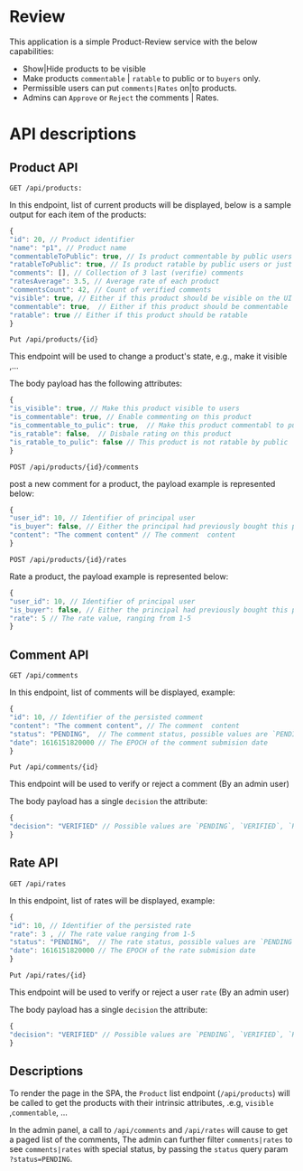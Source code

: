 # Review
This application is a simple Product-Review service with the below capabilities:

- Show|Hide products to be visible
- Make products `commentable` | `ratable` to public or to `buyers` only.
- Permissible users can put `comments|Rates` on|to products.
- Admins can `Approve` or `Reject` the comments | Rates.

# API descriptions

## Product API

```http
GET /api/products:
```

In this endpoint, list of current products will be displayed, below is a sample output for each item of the products:

```javascript
{
"id": 20, // Product identifier
"name": "p1", // Product name
"commentableToPublic": true, // Is product commentable by public users or just buyers can do 
"ratableToPublic": true, // Is product ratable by public users or just buyers can do 
"comments": [], // Collection of 3 last (verifie) comments
"ratesAverage": 3.5, // Average rate of each product
"commentsCount": 42, // Count of verified comments
"visible": true, // Either if this product should be visible on the UI
"commentable": true,  // Either if this product should be commentable
"ratable": true // Either if this product should be ratable
}
```

```http
Put /api/products/{id}
```
This endpoint will be used to change a product's state, e.g., make it visible ,...

The body payload has the following attributes:
```javascript
{
"is_visible": true, // Make this product visible to users
"is_commentable": true, // Enable commenting on this product
"is_commentable_to_pulic": true,  // Make this product commentabl to public 
"is_ratable": false,  // Disbale rating on this product
"is_ratable_to_pulic": false // This product is not ratable by public
}
```

```http
POST /api/products/{id}/comments
```
post a new comment for a product, the payload example is represented below:

```javascript
{
"user_id": 10, // Identifier of principal user
"is_buyer": false, // Either the principal had previously bought this product
"content": "The comment content" // The comment  content
}
```

```http
POST /api/products/{id}/rates
```
Rate a product, the payload example is represented below:

```javascript
{
"user_id": 10, // Identifier of principal user
"is_buyer": false, // Either the principal had previously bought this product
"rate": 5 // The rate value, ranging from 1-5
}
```

## Comment API

```http
GET /api/comments
```

In this endpoint, list of comments will be displayed, example:

```javascript
{
"id": 10, // Identifier of the persisted comment
"content": "The comment content", // The comment  content
"status": "PENDING",  // The comment status, possible values are `PENDING`, `VERIFIED`, `REJECTED`
"date": 1616151820000 // The EPOCH of the comment submision date
}
```

```http
Put /api/comments/{id}
```
This endpoint will be used to verify or reject a comment (By an admin user)

The body payload has a single `decision` the attribute:
```javascript
{
"decision": "VERIFIED" // Possible values are `PENDING`, `VERIFIED`, `REJECTED`
}
```

## Rate API

```http
GET /api/rates
```
In this endpoint, list of rates will be displayed, example:

```javascript
{
"id": 10, // Identifier of the persisted rate
"rate": 3 , // The rate value ranging from 1-5
"status": "PENDING",  // The rate status, possible values are `PENDING`, `VERIFIED`, `REJECTED`
"date": 1616151820000 // The EPOCH of the rate submision date
}
```

```http
Put /api/rates/{id}
```
This endpoint will be used to verify or reject a user `rate` (By an admin user)

The body payload has a single `decision` the attribute:
```javascript
{
"decision": "VERIFIED" // Possible values are `PENDING`, `VERIFIED`, `REJECTED`
}
```

## Descriptions

To render the page in the SPA, the `Product` list endpoint (`/api/products`) will be called to get the products with 
their intrinsic attributes, .e.g, `visible` ,`commentable`, ...

In the admin panel, a call to `/api/comments` and `/api/rates` will cause to get a paged list of the comments,
The admin can further filter `comments|rates` to see `comments|rates` with special status,
by passing the `status` query param `?status=PENDING`.
